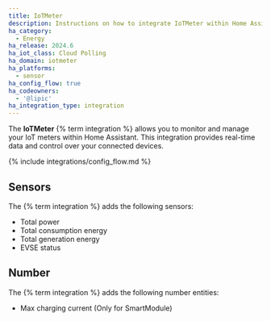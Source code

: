```yaml
---
title: IoTMeter
description: Instructions on how to integrate IoTMeter within Home Assistant.
ha_category:
  - Energy
ha_release: 2024.6
ha_iot_class: Cloud Polling
ha_domain: iotmeter
ha_platforms:
  - sensor
ha_config_flow: true
ha_codeowners:
  - '@lipic'
ha_integration_type: integration
---
```


The **IoTMeter** {% term integration %} allows you to monitor and manage your IoT meters within Home Assistant. This integration provides real-time data and control over your connected devices.

{% include integrations/config_flow.md %}

## Sensors

The {% term integration %} adds the following sensors:

- Total power
- Total consumption energy
- Total generation energy
- EVSE status

## Number

The {% term integration %} adds the following number entities:

- Max charging current (Only for SmartModule)
